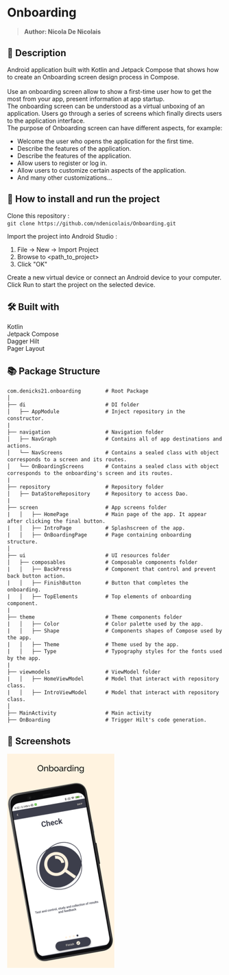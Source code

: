 # Onboarding
> <b>Author: Nicola De Nicolais</b>

## 📄 Description
Android application built with Kotlin and Jetpack Compose that shows how to create an Onboarding screen design process in Compose.<br/><br/>
Use an onboarding screen allow to show a first-time user how to get the most from your app, present information at app startup.<br/>
The onboarding screen can be understood as a virtual unboxing of an application. Users go through a series of screens which finally directs users to the application interface.<br/>
The purpose of Onboarding screen can have different aspects, for example:<br/>
- Welcome the user who opens the application for the first time.
- Describe the features of the application.
- Describe the features of the application.
- Allow users to register or log in.
- Allow users to customize certain aspects of the application.
- And many other customizations...

## 🔨  How to install and run the project
Clone this repository :<br/>
`
git clone https://github.com/ndenicolais/Onboarding.git
`

Import the project into Android Studio :

1. File -> New -> Import Project
2. Browse to <path_to_project>
3. Click "OK"

Create a new virtual device or connect an Android device to your computer.</br>
Click Run to start the project on the selected device.

## 🛠️ Built with
Kotlin</br>
Jetpack Compose</br>
Dagger Hilt</br>
Pager Layout

## 📚 Package Structure

```
com.denicks21.onboarding        # Root Package
│
├── di                          # DI folder
│   ├── AppModule               # Inject repository in the constructor.
|
├── navigation                  # Navigation folder
│   ├── NavGraph                # Contains all of app destinations and actions.
│   └── NavScreens              # Contains a sealed class with object corresponds to a screen and its routes.
│   └── OnBoardingScreens       # Contains a sealed class with object corresponds to the onboarding's screen and its routes.
|
├── repository                  # Repository folder
│   ├── DataStoreRepository     # Repository to access Dao.
|
├── screen                      # App screens folder
|   │   ├── HomePage            # Main page of the app. It appear after clicking the final button.
|   │   ├── IntroPage           # Splashscreen of the app.
|   │   ├── OnBoardingPage      # Page containing onboarding structure.
│
├── ui                          # UI resources folder
│   ├── composables             # Composable components folder
|   │   ├── BackPress           # Component that control and prevent back button action.
|   │   ├── FinishButton        # Button that completes the onboarding.
|   │   ├── TopElements         # Top elements of onboarding component.
|
├── theme                       # Theme components folder
|   │   ├── Color               # Color palette used by the app.
|   │   ├── Shape               # Components shapes of Compose used by the app.
|   │   ├── Theme               # Theme used by the app.
|   │   ├── Type                # Typography styles for the fonts used by the app.
|
├── viewmodels                  # ViewModel folder
|   │   ├── HomeViewModel       # Model that interact with repository class.
|   │   ├── IntroViewModel      # Model that interact with repository class.
│
├── MainActivity                # Main activity
├── OnBoarding                  # Trigger Hilt's code generation.
```

## 📎 Screenshots
<p float="left">
<img height="500em" src="images/screen.png" title="Onboarding's screen preview">
